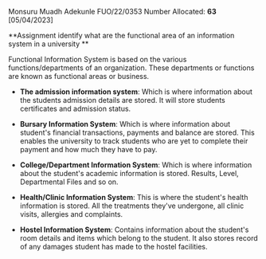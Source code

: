 Monsuru Muadh Adekunle
FUO/22/0353
Number Allocated: **63**
[05/04/2023]

**Assignment identify what are the functional area of an information system in a university 
**

Functional Information System is based on the various functions/departments of an organization. These departments or functions are known as functional areas or business.  

- **The admission information system**: Which is where information about the students admission details are stored. It will store students certificates and admission status.  

- **Bursary Information System**: Which is where information about student's financial transactions, payments and balance are stored. This enables the university to track students who are yet to complete their payment and how much they have to pay.  

- **College/Department Information System**: Which is where information about the student's academic information is stored. Results, Level, Departmental Files and so on.

- **Health/Clinic Information System**: This is where the student's health information is stored. All the treatments they've undergone, all clinic visits, allergies and complaints. 

- **Hostel Information System**: Contains information about the student's room details and  items which belong to the student. It also stores record of any damages student has made to the hostel facilities. 


